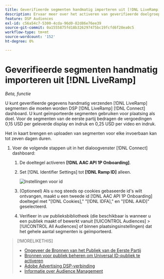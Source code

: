 ```yaml
---
title: Geverifieerde segmenten handmatig importeren uit [!DNL LiveRamp]
description: Ervaar meer over het activeren van geverifieerde doelgroepen via [!DNL LiveRamp].
feature: DSP Audiences
exl-id: c56a54c7-5300-4cda-96d0-82d86e76ee39
source-git-commit: 0a1555875fd18b326297475bc19fcfd6f28ea0c5
workflow-type: tm+mt
source-wordcount: '152'
ht-degree: 0%

---
```


# Geverifieerde segmenten handmatig importeren uit [!DNL LiveRamp]

*Beta, functie*

U kunt geverifieerde gegevens handmatig verzenden [!DNL LiveRamp] segmenten die moeten worden DSP [!DNL LiveRamp] [!DNL Connect] dashboard. U kunt geïmporteerde segmenten gebruiken voor plaatsing als doel. Voor de segmenten van de eerste partij bedragen de vergoedingen 0,15 USD per geleverde display en indruk en 0,25 USD per video en indruk.

Het in kaart brengen en uploaden van segmenten voor elke invoerbaan kan tot zeven dagen duren.

<!--Is this first step relevant for this process?

1. For measurement using [[!DNL Adobe] [!DNL Analytics for Advertising]](/help/integrations/analytics/overview.md):

   1. Complete all [prerequisites for implementing [!DNL Analytics for Advertising]](/help/integrations/analytics/prerequisites.md) and make sure that the [AMO ID and EF ID](/help/integrations/analytics/ids.md) are being populated in your tracking URLs.
   
   1. [Maybe just add a param to existing tag] Deploy a second JavaScript tag for [!DNL RampIDs] on your webpages to match onsite events to ad impressions. Contact your Adobe Account Team to get the tag and instructions for where to implement it.

 -->

1. Voer de volgende stappen uit in het dialoogvenster [!DNL Connect] dashboard:

   1. De doeltegel activeren **[!DNL AAC API 1P Onboarding]**.

   1. Set [!DNL Identifier Settings] tot **[!DNL Ramp ID]** alleen.

      ![Instellingen voor id](/help/dsp/assets/liveramp-tile-settings.png)

   1. (Optioneel) Als u nog steeds op cookies gebaseerde id&#39;s wilt ontvangen, maakt u een tweede id [!DNL AAC API 1P Onboarding] doeltegel met &quot;[!DNL Cookies],&quot; &quot;[!DNL IDFA],&quot; en &quot;[!DNL AAID]&quot; geselecteerd.

   1. Verifieer in uw publieksbibliotheek (die beschikbaar is wanneer u een publiek maakt of bewerkt vanuit [!UICONTROL Audiences] > [!UICONTROL All Audiences] of binnen plaatsingsinstellingen) dat het gehele aantal segmenten is geïmporteerd.

>[!MORELIKETHIS]
>
>* [Ongeveer de Bronnen van het Publiek van de Eerste Partij](source-about.md)
>* [Bronnen voor publiek beheren om Universal ID-publiek te activeren](source-manage.md)
>* [Adobe Advertising DSP-verbinding](https://experienceleague.adobe.com/docs/experience-platform/destinations/catalog/advertising/adobe-advertising-cloud-connection.html?lang=nl-NL)
>* [Informatie over Audience Management](/help/dsp/audiences/audience-about.md)
